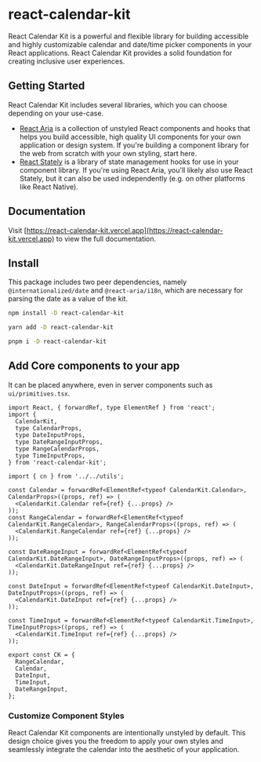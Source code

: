 # react-calendar-kit

React Calendar Kit is a powerful and flexible library for building accessible and highly customizable calendar and date/time picker components in your React applications. React Calendar Kit provides a solid foundation for creating inclusive user experiences.

## Getting Started

React Calendar Kit includes several libraries, which you can choose depending on your use-case.

- [React Aria](https://react-spectrum.adobe.com/react-aria/getting-started.html) is a collection of unstyled React components and hooks that helps you build accessible, high quality UI components for your own application or design system. If you're building a component library for the web from scratch with your own styling, start here.
- [React Stately](https://react-spectrum.adobe.com/react-stately/getting-started.html) is a library of state management hooks for use in your component library. If you're using React Aria, you'll likely also use React Stately, but it can also be used independently (e.g. on other platforms like React Native).

## Documentation

Visit [https://react-calendar-kit.vercel.app](https://react-calendar-kit.vercel.app) to view the full documentation.

## Install

This package includes two peer dependencies, namely `@internationalized/date` and `@react-aria/i18n`, which are necessary for parsing the date as a value of the kit.

```sh
npm install -D react-calendar-kit
```

```sh
yarn add -D react-calendar-kit
```

```sh
pnpm i -D react-calendar-kit
```

## Add Core components to your app

It can be placed anywhere, even in server components such as `ui/primitives.tsx`.

```tsx copy
import React, { forwardRef, type ElementRef } from 'react';
import {
  CalendarKit,
  type CalendarProps,
  type DateInputProps,
  type DateRangeInputProps,
  type RangeCalendarProps,
  type TimeInputProps,
} from 'react-calendar-kit';

import { cn } from '../../utils';

const Calendar = forwardRef<ElementRef<typeof CalendarKit.Calendar>, CalendarProps>((props, ref) => (
  <CalendarKit.Calendar ref={ref} {...props} />
));
const RangeCalendar = forwardRef<ElementRef<typeof CalendarKit.RangeCalendar>, RangeCalendarProps>((props, ref) => (
  <CalendarKit.RangeCalendar ref={ref} {...props} />
));

const DateRangeInput = forwardRef<ElementRef<typeof CalendarKit.DateRangeInput>, DateRangeInputProps>((props, ref) => (
  <CalendarKit.DateRangeInput ref={ref} {...props} />
));

const DateInput = forwardRef<ElementRef<typeof CalendarKit.DateInput>, DateInputProps>((props, ref) => (
  <CalendarKit.DateInput ref={ref} {...props} />
));

const TimeInput = forwardRef<ElementRef<typeof CalendarKit.TimeInput>, TimeInputProps>((props, ref) => (
  <CalendarKit.TimeInput ref={ref} {...props} />
));

export const CK = {
  RangeCalendar,
  Calendar,
  DateInput,
  TimeInput,
  DateRangeInput,
};
```

### Customize Component Styles

React Calendar Kit components are intentionally unstyled by default. This design choice gives you the freedom to apply your own styles and seamlessly integrate the calendar into the aesthetic of your application.
